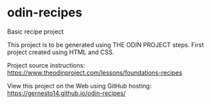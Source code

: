 # odin-recipes
Basic recipe project 


This project is to be generated using THE ODIN PROJECT steps.
First project created using HTML and CSS.

Project source instructions:
https://www.theodinproject.com/lessons/foundations-recipes

View this project on the Web using GitHub hosting:
https://gernesto14.github.io/odin-recipes/
